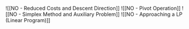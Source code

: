 ![[NO - Reduced Costs and Descent Direction]]
![[NO - Pivot Operation]]
![[NO - Simplex Method and Auxiliary Problem]]
![[NO - Approaching a LP (Linear Program)]]